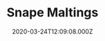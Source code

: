 ---
date: 2020-03-24T12:09:08.000Z
title: Snape Maltings
latitude: 52.16414818969272
longitude: 1.4971502918102015
url: http://www.snapemaltings.co.uk
category: checkin
---
